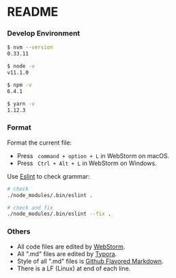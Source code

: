 # README

### Develop Environment

``` bash
$ nvm --version
0.33.11

$ node -v
v11.1.0

$ npm -v
6.4.1

$ yarn -v
1.12.3
```

### Format

Format the current file:

- Press ` command + option + L` in  WebStorm on macOS.
- Press ` Ctrl + Alt + L` in  WebStorm on Windows.

Use [Eslint](https://eslint.org/) to check grammar:

```bash
# check
./node_modules/.bin/eslint .

# check and fix
./node_modules/.bin/eslint --fix .
```

### Others

- All code files are edited by [WebStorm](http://www.jetbrains.com/webstorm/).
- All ".md" files are edited by [Typora](http://typora.io/).
- Style of all ".md" files is [Github Flavored Markdown](https://guides.github.com/features/mastering-markdown/#GitHub-flavored-markdown).
- There is a LF (Linux) at end of each line.
